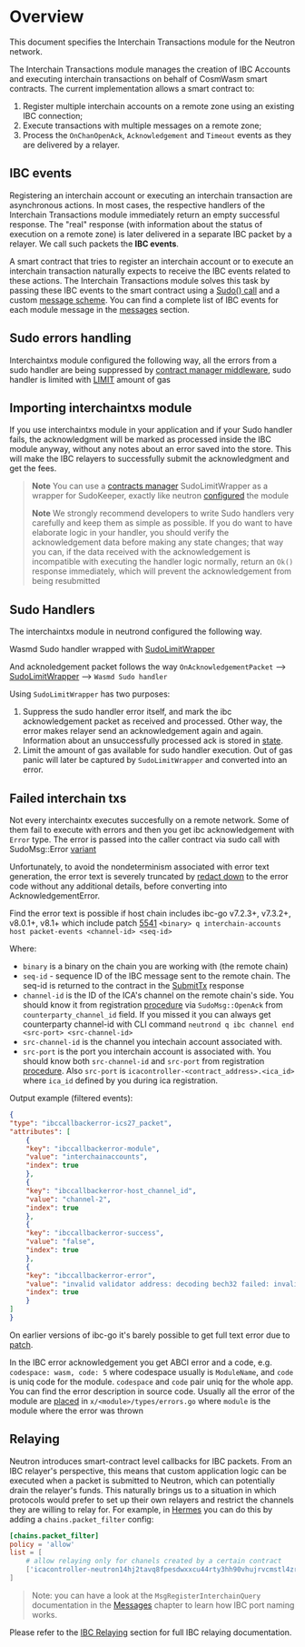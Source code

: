 # Overview

This document specifies the Interchain Transactions module for the Neutron network.

The Interchain Transactions module manages the creation of IBC Accounts and executing interchain transactions on behalf
of CosmWasm smart contracts. The current implementation allows a smart contract to:

1. Register multiple interchain accounts on a remote zone using an existing IBC connection;
2. Execute transactions with multiple messages on a remote zone;
3. Process the `OnChanOpenAck`, `Acknowledgement` and `Timeout` events as they are delivered by a relayer.

## IBC events

Registering an interchain account or executing an interchain transaction are asynchronous actions. In most cases, the
respective handlers of the Interchain Transactions module immediately return an empty successful response. The "real"
response (with information about the status of execution on a remote zone) is later delivered in a separate IBC packet
by a relayer. We call such packets the **IBC events**.

A smart contract that tries to register an interchain account or to execute an interchain transaction naturally expects
to receive the IBC events related to these actions. The Interchain Transactions module solves this task by passing these
IBC events to the smart contract using
a [Sudo() call](https://github.com/CosmWasm/wasmd/blob/288609255ad92dfe5c54eae572fe7d6010e712eb/x/wasm/keeper/keeper.go#L453)
and a custom [message scheme](https://github.com/neutron-org/neutron/blob/main/x/contractmanager/types/sudo.go). You can find a
complete list of IBC events for each module message in the [messages](./messages) section.

## Sudo errors handling

Interchaintxs module configured the following way, all the errors from a sudo handler are being suppressed by [contract manager middleware](/neutron/modules/contract-manager/overview#sudolimitwrapper), sudo handler is limited with [LIMIT](/neutron/modules/contract-manager/overview#gas-limitation) amount of gas

## Importing interchaintxs module

If you use interchaintxs module in your application and if your Sudo handler fails, the acknowledgment will be marked as processed inside the IBC module anyway, without any notes about an error saved into the store. This will make the IBC relayers to successfully submit the acknowledgment and get the fees.

> **Note** You can use a [contracts manager](/neutron/modules/contract-manager/overview#concepts) SudoLimitWrapper as a wrapper for SudoKeeper,
> exactly like neutron [configured](#sudo-errors-handling) the module
>
> **Note** We strongly recommend developers to write Sudo handlers very carefully and keep them as simple as possible. If you do
> want to have elaborate logic in your handler, you should verify the acknowledgement data before making any state
> changes; that way you can, if the data received with the acknowledgement is incompatible with executing the handler
> logic normally, return an `Ok()` response immediately, which will prevent the acknowledgement from being resubmitted
>

## Sudo Handlers

The interchaintxs module in neutrond configured the following way.

Wasmd Sudo handler wrapped with [SudoLimitWrapper](../contract-manager/overview.md#sudolimitwrapper)

And acknoledgement packet follows the way
`OnAcknowledgementPacket` --> [SudoLimitWrapper](../contract-manager/overview.md#sudolimitwrapper) --> `Wasmd Sudo handler`

Using `SudoLimitWrapper` has two purposes:

1. Suppress the sudo handler error itself, and mark the ibc acknowledgement packet as received and processed. Other way, the error makes relayer send an acknowledgement again and again. Information about an unsuccessfully processed ack is stored in [state](../contract-manager/state.md).
2. Limit the amount of gas available for sudo handler execution. Out of gas panic will later be captured by `SudoLimitWrapper` and converted into an error.

## Failed interchain txs

Not every interchaintx executes succesfully on a remote network. Some of them fail to execute with errors and then you get ibc acknowledgement with `Error` type. The error is passed into the caller contract via sudo call with SudoMsg::Error [variant](../../../tutorials/cosmwasm_ica.md#ibc-events)

Unfortunately, to avoid the nondeterminism associated with error text generation, the error text is severely truncated by [redact down](https://github.com/cosmos/ibc-go/blob/v7.3.1/modules/apps/27-interchain-accounts/host/ibc_module.go#L115) to the error code without any additional details, before converting into AcknowledgementError.

Find the error text is possible if host chain includes ibc-go v7.2.3+, v7.3.2+, v8.0.1+, v8.1+ which include patch [5541](https://github.com/cosmos/ibc-go/pull/5541)
`<binary> q interchain-accounts host packet-events <channel-id> <seq-id>`

Where:

- `binary` is a binary on the chain you are working with (the remote chain)
- `seq-id` - sequence ID of the IBC message sent to the remote chain. The seq-id is returned to the contract in the [SubmitTx](./messages.md#response) response
- `channel-id` is the ID of the ICA's channel on the remote chain's side. You should know it from registration [procedure](../../../tutorials/cosmwasm_ica.md#2-register-an-interchain-account) via `SudoMsg::OpenAck` from `counterparty_channel_id` field. If you missed it you can always get counterparty channel-id with CLI command `neutrond q ibc channel end <src-port> <src-channel-id>`
- `src-channel-id` is the channel you intechain account associated with.
- `src-port` is the port you interchain account is associated with.
You should know both `src-channel-id` and `src-port` from registration [procedure](../../../tutorials/cosmwasm_ica.md#2-register-an-interchain-account). Also `src-port` is `icacontroller-<contract_address>.<ica_id>` where `ica_id` defined by you during ica registration.

Output example (filtered events):

```json
{
"type": "ibccallbackerror-ics27_packet",
"attributes": [
    {
    "key": "ibccallbackerror-module",
    "value": "interchainaccounts",
    "index": true
    },
    {
    "key": "ibccallbackerror-host_channel_id",
    "value": "channel-2",
    "index": true
    },
    {
    "key": "ibccallbackerror-success",
    "value": "false",
    "index": true
    },
    {
    "key": "ibccallbackerror-error",
    "value": "invalid validator address: decoding bech32 failed: invalid separator index -1: invalid address",
    "index": true
    }
]
}
```

On earlier versions of ibc-go it's barely possible to get full text error due to [patch](https://github.com/cosmos/ibc-go/commit/fdbb508c1ca68811206d7175fb9e202c1611a43e).

In the IBC error acknowledgement you get ABCI error and a code, e.g. `codespace: wasm, code: 5`
where codespace usually is `ModuleName`, and `code` is uniq code for the module. `codespace` and `code` pair uniq for the whole app. You can find the error description in source code. Usually all the error of the module are [placed](https://github.com/CosmWasm/wasmd/blob/5f444cd9d393513e534cbfa9a0e938295c4e84e1/x/wasm/types/errors.go#L25) in `x/<module>/types/errors.go` where `module` is the module where the error was thrown

## Relaying

Neutron introduces smart-contract level callbacks for IBC packets. From an IBC relayer's perspective, this means that
custom application logic can be executed when a packet is submitted to Neutron, which can potentially drain the
relayer's funds. This naturally brings us to a situation in which protocols would prefer to set up their own relayers
and restrict the channels they are willing to relay for. For example,
in [Hermes](https://github.com/informalsystems/ibc-rs) you can do this by adding a `chains.packet_filter` config:

```toml
[chains.packet_filter]
policy = 'allow'
list = [
    # allow relaying only for chanels created by a certain contract
    ['icacontroller-neutron14hj2tavq8fpesdwxxcu44rty3hh90vhujrvcmstl4zr3txmfvw9s5c2epq*', '*'],
]
```

> Note: you can have a look at the `MsgRegisterInterchainQuery` documentation in the [Messages](messages.md) chapter
> to learn how IBC port naming works.

Please refer to the [IBC Relaying](../../../relaying/ibc-relayer.md) section for full IBC relaying documentation.
